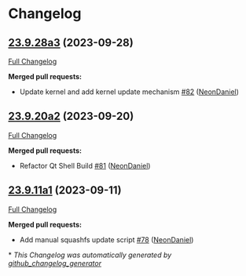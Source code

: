 # Changelog

## [23.9.28a3](https://github.com/NeonGeckoCom/neon_debos/tree/23.9.28a3) (2023-09-28)

[Full Changelog](https://github.com/NeonGeckoCom/neon_debos/compare/23.9.20a2...23.9.28a3)

**Merged pull requests:**

- Update kernel and add kernel update mechanism [\#82](https://github.com/NeonGeckoCom/neon_debos/pull/82) ([NeonDaniel](https://github.com/NeonDaniel))

## [23.9.20a2](https://github.com/NeonGeckoCom/neon_debos/tree/23.9.20a2) (2023-09-20)

[Full Changelog](https://github.com/NeonGeckoCom/neon_debos/compare/23.9.11a1...23.9.20a2)

**Merged pull requests:**

- Refactor Qt Shell Build [\#81](https://github.com/NeonGeckoCom/neon_debos/pull/81) ([NeonDaniel](https://github.com/NeonDaniel))

## [23.9.11a1](https://github.com/NeonGeckoCom/neon_debos/tree/23.9.11a1) (2023-09-11)

[Full Changelog](https://github.com/NeonGeckoCom/neon_debos/compare/23.9.7...23.9.11a1)

**Merged pull requests:**

- Add manual squashfs update script [\#78](https://github.com/NeonGeckoCom/neon_debos/pull/78) ([NeonDaniel](https://github.com/NeonDaniel))



\* *This Changelog was automatically generated by [github_changelog_generator](https://github.com/github-changelog-generator/github-changelog-generator)*
